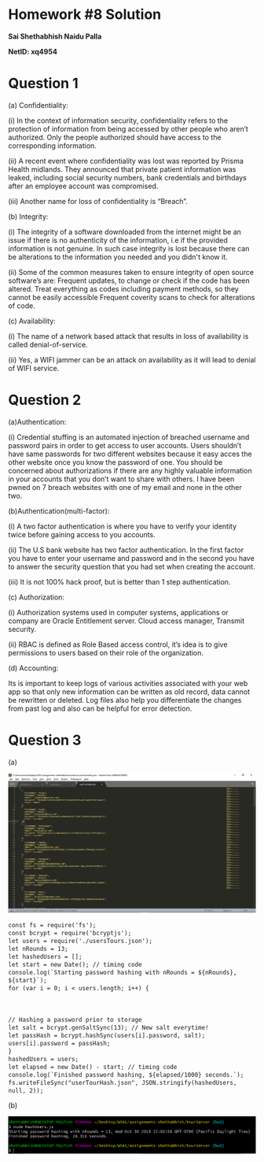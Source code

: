 # Homework #8 Solution

**Sai Shethabhish Naidu Palla**

**NetID: xq4954**

# Question 1

(a) Confidentiality:

(i) In the context of information security, confidentiality refers to the protection of information from being accessed by other people who aren’t authorized. Only the people authorized should have access to the corresponding information.

(ii) A recent event where confidentiality was lost was reported by Prisma Health midlands. They announced that private patient information was leaked, including social security numbers, bank credentials and birthdays after an employee account was compromised.

(iii) Another name for loss of confidentiality is “Breach”.

(b) Integrity:

(i) The integrity of a software downloaded from the internet might be an issue if there is no authenticity of the information, i.e if the provided information is not genuine. In such case integrity is lost because there can be alterations to the information you needed and you didn't know it. 

(ii) Some of the common measures taken to ensure integrity of open source software’s are:
Frequent updates, to change or check if the code has been altered.
Treat everything as codes including payment methods, so they cannot be easily accessible
Frequent coverity scans to check for alterations of code.

(c) Availability:

(i) The name of a network based attack that results in loss of availability is called denial-of-service.

(ii) Yes, a WIFI jammer can be an attack on availability as it will lead to denial of WIFI service.

# Question 2

(a)Authentication:

(i) Credential stuffing is an automated injection of breached username and password pairs in order to get access to user accounts. 
Users shouldn’t have same passwords for two different websites because it easy acces the other website once you know the password of one. 
You should be concerned about authorizations if there are any highly valuable information in your accounts that you don’t want to share with others.
I have been pwned on 7 breach websites with one of my email and none in the other two.

(b)Authentication(multi-factor):

(i) A two factor authentication is where you have to verify your identity twice before gaining access to you accounts.

(ii) The U.S bank website has two factor authentication. In the first factor you have to enter your username and password and in the second you have to answer the security question that you had set when creating the account.

(iii) It is not 100% hack proof, but is better than 1 step authentication.

(c)   Authorization:

(i) Authorization systems used in computer systems, applications or company are Oracle Entitlement server. Cloud access manager, Transmit security.

(ii) RBAC is defined as Role Based access control, it’s idea is to give permissions to users based on their role of the organization.

(d) Accounting:

Its is important to keep logs of various activities associated with your web app so that only new information can be written as old record, data cannot be rewritten or deleted. Log files also help you differentiate the changes from past log and also can be helpful for error detection.

# Question 3

(a) 

![3a](images/1.png)

	const fs = require('fs');
	const bcrypt = require('bcryptjs');
	let users = require('./usersTours.json');
	let nRounds = 13;
	let hashedUsers = [];
	let start = new Date(); // timing code
	console.log(`Starting password hashing with nRounds = ${nRounds}, ${start}`);
	for (var i = 0; i < users.length; i++) {



	// Hashing a password prior to storage
	let salt = bcrypt.genSaltSync(13); // New salt everytime!
	let passHash = bcrypt.hashSync(users[i].password, salt);
	users[i].password = passHash;
	}
	hashedUsers = users;
	let elapsed = new Date() - start; // timing code
	console.log(`Finished password hashing, ${elapsed/1000} seconds.`);
	fs.writeFileSync("userTourHash.json", JSON.stringify(hashedUsers, null, 2)); 
 
 (b) 

![3b](images/2.PNG)

